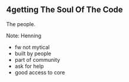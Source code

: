 ##  4getting The Soul Of The Code

The people.

Note:
Henning

- fw not mytical
- built by people
- part of community
- ask for help
- good access to core
